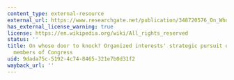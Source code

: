 ```yaml
---
content_type: external-resource
external_url: https://www.researchgate.net/publication/348720576_On_Whose_Door_to_Knock_Organized_Interests'_Strategic_Pursuit_of_Access_to_Members_of_Congress
has_external_license_warning: true
license: https://en.wikipedia.org/wiki/All_rights_reserved
status: ''
title: On whose door to knock? Organized interests' strategic pursuit of access to
  members of Congress
uid: 9dada75c-5192-4c74-8465-321e7b0d31f2
wayback_url: ''
---
```

